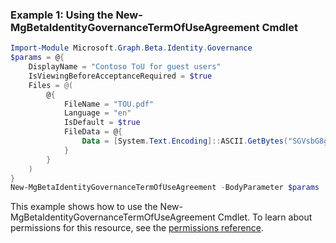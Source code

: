 ### Example 1: Using the New-MgBetaIdentityGovernanceTermOfUseAgreement Cmdlet
```powershell
Import-Module Microsoft.Graph.Beta.Identity.Governance
$params = @{
	DisplayName = "Contoso ToU for guest users"
	IsViewingBeforeAcceptanceRequired = $true
	Files = @(
		@{
			FileName = "TOU.pdf"
			Language = "en"
			IsDefault = $true
			FileData = @{
				Data = [System.Text.Encoding]::ASCII.GetBytes("SGVsbG8gd29ybGQ=//truncated-binary")
			}
		}
	)
}
New-MgBetaIdentityGovernanceTermOfUseAgreement -BodyParameter $params
```
This example shows how to use the New-MgBetaIdentityGovernanceTermOfUseAgreement Cmdlet.
To learn about permissions for this resource, see the [permissions reference](/graph/permissions-reference).
